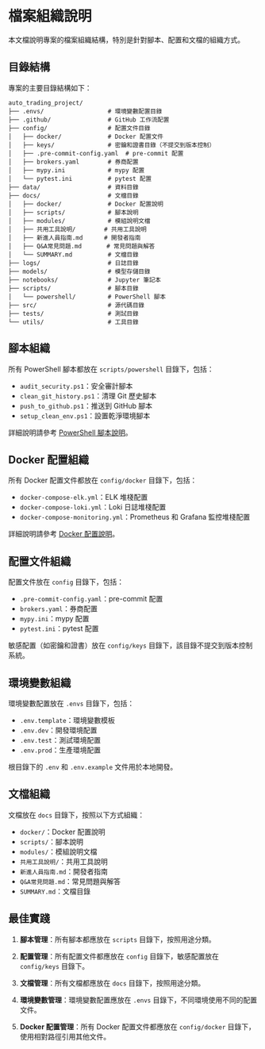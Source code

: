 # 檔案組織說明

本文檔說明專案的檔案組織結構，特別是針對腳本、配置和文檔的組織方式。

## 目錄結構

專案的主要目錄結構如下：

```
auto_trading_project/
├── .envs/                  # 環境變數配置目錄
├── .github/                # GitHub 工作流配置
├── config/                 # 配置文件目錄
│   ├── docker/             # Docker 配置文件
│   ├── keys/               # 密鑰和證書目錄（不提交到版本控制）
│   ├── .pre-commit-config.yaml  # pre-commit 配置
│   ├── brokers.yaml        # 券商配置
│   ├── mypy.ini            # mypy 配置
│   └── pytest.ini          # pytest 配置
├── data/                   # 資料目錄
├── docs/                   # 文檔目錄
│   ├── docker/             # Docker 配置說明
│   ├── scripts/            # 腳本說明
│   ├── modules/            # 模組說明文檔
│   ├── 共用工具說明/        # 共用工具說明
│   ├── 新進人員指南.md      # 開發者指南
│   ├── Q&A常見問題.md       # 常見問題與解答
│   └── SUMMARY.md          # 文檔目錄
├── logs/                   # 日誌目錄
├── models/                 # 模型存儲目錄
├── notebooks/              # Jupyter 筆記本
├── scripts/                # 腳本目錄
│   └── powershell/         # PowerShell 腳本
├── src/                    # 源代碼目錄
├── tests/                  # 測試目錄
└── utils/                  # 工具目錄
```

## 腳本組織

所有 PowerShell 腳本都放在 `scripts/powershell` 目錄下，包括：

- `audit_security.ps1`：安全審計腳本
- `clean_git_history.ps1`：清理 Git 歷史腳本
- `push_to_github.ps1`：推送到 GitHub 腳本
- `setup_clean_env.ps1`：設置乾淨環境腳本

詳細說明請參考 [PowerShell 腳本說明](scripts/powershell_scripts.md)。

## Docker 配置組織

所有 Docker 配置文件都放在 `config/docker` 目錄下，包括：

- `docker-compose-elk.yml`：ELK 堆棧配置
- `docker-compose-loki.yml`：Loki 日誌堆棧配置
- `docker-compose-monitoring.yml`：Prometheus 和 Grafana 監控堆棧配置

詳細說明請參考 [Docker 配置說明](docker/docker_configurations.md)。

## 配置文件組織

配置文件放在 `config` 目錄下，包括：

- `.pre-commit-config.yaml`：pre-commit 配置
- `brokers.yaml`：券商配置
- `mypy.ini`：mypy 配置
- `pytest.ini`：pytest 配置

敏感配置（如密鑰和證書）放在 `config/keys` 目錄下，該目錄不提交到版本控制系統。

## 環境變數組織

環境變數配置放在 `.envs` 目錄下，包括：

- `.env.template`：環境變數模板
- `.env.dev`：開發環境配置
- `.env.test`：測試環境配置
- `.env.prod`：生產環境配置

根目錄下的 `.env` 和 `.env.example` 文件用於本地開發。

## 文檔組織

文檔放在 `docs` 目錄下，按照以下方式組織：

- `docker/`：Docker 配置說明
- `scripts/`：腳本說明
- `modules/`：模組說明文檔
- `共用工具說明/`：共用工具說明
- `新進人員指南.md`：開發者指南
- `Q&A常見問題.md`：常見問題與解答
- `SUMMARY.md`：文檔目錄

## 最佳實踐

1. **腳本管理**：所有腳本都應放在 `scripts` 目錄下，按照用途分類。

2. **配置管理**：所有配置文件都應放在 `config` 目錄下，敏感配置放在 `config/keys` 目錄下。

3. **文檔管理**：所有文檔都應放在 `docs` 目錄下，按照用途分類。

4. **環境變數管理**：環境變數配置應放在 `.envs` 目錄下，不同環境使用不同的配置文件。

5. **Docker 配置管理**：所有 Docker 配置文件都應放在 `config/docker` 目錄下，使用相對路徑引用其他文件。
